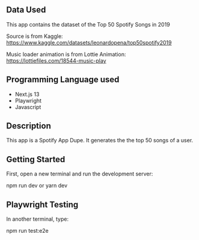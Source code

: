 ## Data Used

This app contains the dataset of the Top 50 Spotify Songs in 2019

Source is from Kaggle: https://www.kaggle.com/datasets/leonardopena/top50spotify2019

Music loader animation is from Lottie Animation: https://lottiefiles.com/18544-music-play

## Programming Language used
- Next.js 13
- Playwright
- Javascript

## Description
This app is a Spotify App Dupe. It generates the the top 50 songs of a user. 

## Getting Started

First, open a new terminal and run the development server:

npm run dev or yarn dev

## Playwright Testing

In another terminal, type:

npm run test:e2e




